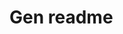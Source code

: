 <!--
	This file is part of Intellivoid.Coffeehouse-go (https://github.com/Dank-del/Intellivoid.Coffeehouse-go).
	Copyright (c) 2021 Sayan Biswas, ALiwoto.

	This program is free software: you can redistribute it and/or modify
	it under the terms of the GNU General Public License as published by
	the Free Software Foundation, version 3.

	This program is distributed in the hope that it will be useful, but
	WITHOUT ANY WARRANTY; without even the implied warranty of
	MERCHANTABILITY or FITNESS FOR A PARTICULAR PURPOSE. See the GNU
	General Public License for more details.

	You should have received a copy of the GNU General Public License
	along with this program. If not, see <http://www.gnu.org/licenses/>.
-->

# Gen readme